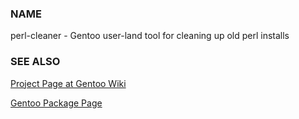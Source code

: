 ### NAME

perl-cleaner - Gentoo user-land tool for cleaning up old perl installs

### SEE ALSO

[Project Page at Gentoo Wiki](https://wiki.gentoo.org/wiki/Project:Perl/perl-cleaner)

[Gentoo Package Page](https://packages.gentoo.org/packages/app-admin/perl-cleaner)
